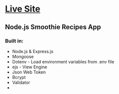 <h1><a href="https://story-books-node-app.herokuapp.com/"> Live Site </a></h1>

<h2>Node.js Smoothie Recipes App </h2>

<h3>Built in:</h3>
<ul>
<li>Node.js & Express.js</li>
<li>Mongoose</li>
<li>Dotenv - Load environment variables from .env file</li>
<li>ejs - View Engine</li>
<li>Json Web Token<lin>
<li>Bcrypt</li>
<li>Validator</li>
<li>
</ul>
